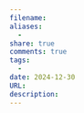 ```yaml
---
filename: 
aliases:
  - 
share: true
comments: true
tags:
  - 
date: 2024-12-30
URL: 
description: 
---
```

